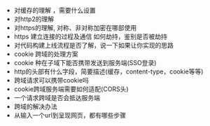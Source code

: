 - 对缓存的理解 ，需要什么设置
- 对http2的理解 
- 对https的理解, 对称、非对称加密在哪部使用 
- https 建立连接的过程及通信 如何劫持，鉴别是否被劫持 
- 对代码构建上线流程是否了解，说一下如果让你实现的思路 
- cookie 跨域的处理方案
- cookie 种在子域下能否携带发送到服务端(SSO登录) 
- http的头部有什么字段，简要描述(缓存，content-type，cookie等等) 
- 跨域请求可以携带cookie吗 
- cookie跨域服务端需要如何适配(CORS头) 
- 一个请求跨域是否会抵达服务端 
- 跨域的解决办法 
- 从输入一个url到呈现网页，都有哪些步骤 
